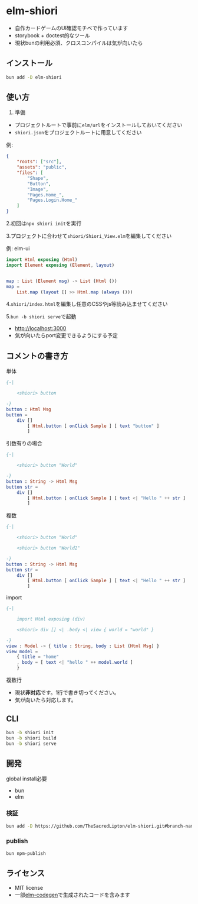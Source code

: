 # elm-shiori

- 自作カードゲームのUI確認モチベで作っています
- storybook + doctest的なツール
- 現状bunの利用必須、クロスコンパイルは気が向いたら

## インストール

```sh
bun add -D elm-shiori
```

## 使い方

1. 準備

- プロジェクトルートで事前に`elm/url`をインストールしておいてください
- `shiori.json`をプロジェクトルートに用意してください

例:

```json
{
    "roots": ["src"],
    "assets": "public",
    "files": [
        "Shape",
        "Button",
        "Image",
        "Pages.Home_",
        "Pages.Login.Home_"
    ]
}
```

2.初回は`npx shiori init`を実行

3.プロジェクトに合わせて`shiori/Shiori_View.elm`を編集してください

例: elm-ui

```elm
import Html exposing (Html)
import Element exposing (Element, layout)


map : List (Element msg) -> List (Html ())
map =
    List.map (layout [] >> Html.map (always ()))
```

4.`shiori/index.html`を編集し任意のCSSやjs等読み込ませてください

5.`bun -b shiori serve`で起動

- <http://localhost:3000>
- 気が向いたらport変更できるようにする予定

## コメントの書き方

単体

```elm
{-|

    <shiori> button

-}
button : Html Msg
button =
    div []
        [ Html.button [ onClick Sample ] [ text "button" ]
        ]
```

引数有りの場合

```elm
{-|

    <shiori> button "World"

-}
button : String -> Html Msg
button str =
    div []
        [ Html.button [ onClick Sample ] [ text <| "Hello " ++ str ]
        ]
```

複数

```elm
{-|

    <shiori> button "World"

    <shiori> button "World2"

-}
button : String -> Html Msg
button str =
    div []
        [ Html.button [ onClick Sample ] [ text <| "Hello " ++ str ]
        ]
```

import

```elm
{-|

    import Html exposing (div)

    <shiori> div [] <| .body <| view { world = "world" }

-}
view : Model -> { title : String, body : List (Html Msg) }
view model =
    { title = "home"
    , body = [ text <| "hello " ++ model.world ]
    }

```

複数行

- 現状**非対応**です。1行で書き切ってください。
- 気が向いたら対応します。

## CLI

```sh
bun -b shiori init
bun -b shiori build
bun -b shiori serve
```

## 開発

global install必要

- bun
- elm

### 検証

```sh
bun add -D https://github.com/TheSacredLipton/elm-shiori.git#branch-name
```

### publish

```sh
bun npm-publish
```

## ライセンス

- MIT license
- 一部[elm-codegen](https://github.com/mdgriffith/elm-codegen)で生成されたコードを含みます
